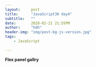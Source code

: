 ```yaml
---
layout:     post
title:      "JavaScript30 day4"
subtitle:   ""
date:       2020-02-21 21:55PM
author:     "hdh"
header-img: "img/post-bg-js-version.jpg"
tags:
    - JavaScript
  
---
```



**Flex panel gallry** 
